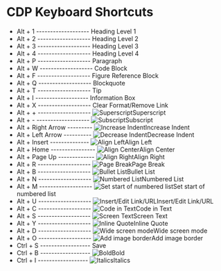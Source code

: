# CDP Keyboard Shortcuts

* Alt + 1 ------------------- Heading Level 1
* Alt + 2 ------------------- Heading Level 2
* Alt + 3 ------------------- Heading Level 3
* Alt + 4 ------------------- Heading Level 4
* Alt + P ------------------- Paragraph
* Alt + W ------------------- Code Block
* Alt + F ------------------- Figure Reference Block
* Alt + Q ------------------- Blockquote
* Alt + T ------------------- Tip
* Alt + I ------------------- Information Box
* Alt + X ------------------- Clear Format/Remove Link
* Alt + + ------------------- ![Superscript](https://github.com/sushantn-packt/CDP-Keyboard-Shortcuts/blob/master/icons/superscript.png)Superscript
* Alt + - ------------------- ![Subscript](https://github.com/sushantn-packt/CDP-Keyboard-Shortcuts/blob/master/icons/subscript.png)Subscript
* Alt + Right Arrow --------- ![Increase Indent](https://github.com/sushantn-packt/CDP-Keyboard-Shortcuts/blob/master/icons/increase-indent.png)Increase Indent
* Alt + Left Arrow ---------- ![Decrease Indent](https://github.com/sushantn-packt/CDP-Keyboard-Shortcuts/blob/master/icons/decrease-indent.png)Decrease Indent
* Alt + Insert -------------- ![Align Left](https://github.com/sushantn-packt/CDP-Keyboard-Shortcuts/blob/master/icons/align-left.png)Align Left
* Alt + Home ---------------- ![Align Center](https://github.com/sushantn-packt/CDP-Keyboard-Shortcuts/blob/master/icons/align-center.png)Align Center
* Alt + Page Up ------------- ![Align Right](https://github.com/sushantn-packt/CDP-Keyboard-Shortcuts/blob/master/icons/align-right.png)Align Right
* Alt + R ------------------- ![Page Break](https://github.com/sushantn-packt/CDP-Keyboard-Shortcuts/blob/master/icons/page-break.png)Page Break
* Alt + B ------------------- ![Bullet List](https://github.com/sushantn-packt/CDP-Keyboard-Shortcuts/blob/master/icons/bullet.png)Bullet List
* Alt + N ------------------- ![Numbered List](https://github.com/sushantn-packt/CDP-Keyboard-Shortcuts/blob/master/icons/numbered-bullet.png)Numbered List
* Alt + M ------------------- ![Set start of numbered list](https://github.com/sushantn-packt/CDP-Keyboard-Shortcuts/blob/master/icons/set-start-of-numbered-list.png)Set start of numbered list
* Alt + U ------------------- ![Insert/Edit Link/URL](https://github.com/sushantn-packt/CDP-Keyboard-Shortcuts/blob/master/icons/insert-edit-link.png)Insert/Edit Link/URL
* Alt + C ------------------- ![Code in Text](https://github.com/sushantn-packt/CDP-Keyboard-Shortcuts/blob/master/icons/code.png)Code in Text
* Alt + S ------------------- ![Screen Text](https://github.com/sushantn-packt/CDP-Keyboard-Shortcuts/blob/master/icons/screen-text.png)Screen Text
* Alt + Y ------------------- ![Inline Quote](https://github.com/sushantn-packt/CDP-Keyboard-Shortcuts/blob/master/icons/inline-quote.png)Inline Quote
* Alt + D ------------------- ![Wide screen mode](https://github.com/sushantn-packt/CDP-Keyboard-Shortcuts/blob/master/icons/destraction-free-writing-mode.png)Wide screen mode
* Alt + O ------------------- ![Add image border](https://github.com/sushantn-packt/CDP-Keyboard-Shortcuts/blob/master/icons/add-image-border.png)Add image border
* Ctrl + S ------------------ Save
* Ctrl + B ------------------ ![Bold](https://github.com/sushantn-packt/CDP-Keyboard-Shortcuts/blob/master/icons/bold.png)Bold
* Ctrl + I ------------------ ![Italics](https://github.com/sushantn-packt/CDP-Keyboard-Shortcuts/blob/master/icons/italics.png)Italics
